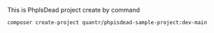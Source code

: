 This is PhpIsDead project create by command

```
composer create-project quantr/phpisdead-sample-project:dev-main
```

